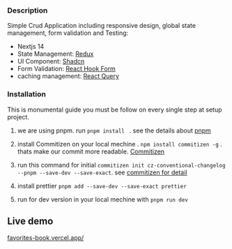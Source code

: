 ### Description
Simple Crud Application including responsive design, global state management, form validation and Testing:

- Nextjs 14
- State Management: [Redux](https://redux-toolkit.js.org/)
- UI Component: [Shadcn](https://ui.shadcn.com/)
- Form Validation: [React Hook Form](https://react-hook-form.com/)
- caching management: [React Query](https://tanstack.com/query/latest)
### Installation

This is monumental guide you must be follow on every single step at setup project.

1. we are using pnpm. run  `pnpm install ` . see the details about [pnpm](https://pnpm.io/id/)
2. install Commitizen on your local mechine . `npm install commitizen -g` . thats make our commit more readable.  [Commitizen](https://commitizen-tools.github.io/commitizen/)
3. run this command for initial `commitizen init cz-conventional-changelog --pnpm --save-dev --save-exact`. see [commitizen for detail](https://github.com/commitizen/cz-cli)

4. install prettier `pnpm add --save-dev --save-exact prettier`
5. run for dev version in your local mechine with `pnpm run dev`


## Live demo
[favorites-book.vercel.app/](https://favorites-book.vercel.app/)